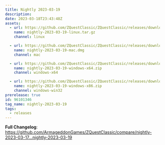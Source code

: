 ```yaml
---
title: Nightly 2023-03-19
description: 
date: 2023-03-18T23:43:48Z
assets: 
  - url: https://github.com/ZQuestClassic/ZQuestClassic/releases/download/nightly-2023-03-19/nightly-2023-03-19-linux.tar.gz
    name: nightly-2023-03-19-linux.tar.gz
    channel: linux

  - url: https://github.com/ZQuestClassic/ZQuestClassic/releases/download/nightly-2023-03-19/nightly-2023-03-19-mac.dmg
    name: nightly-2023-03-19-mac.dmg
    channel: mac

  - url: https://github.com/ZQuestClassic/ZQuestClassic/releases/download/nightly-2023-03-19/nightly-2023-03-19-windows-x64.zip
    name: nightly-2023-03-19-windows-x64.zip
    channel: windows-x64

  - url: https://github.com/ZQuestClassic/ZQuestClassic/releases/download/nightly-2023-03-19/nightly-2023-03-19-windows-x86.zip
    name: nightly-2023-03-19-windows-x86.zip
    channel: windows-win32
prerelease: true
id: 96101346
tag_name: nightly-2023-03-19
tags:
  - releases
---
```


**Full Changelog**: https://github.com/ArmageddonGames/ZQuestClassic/compare/nightly-2023-03-17...nightly-2023-03-19
